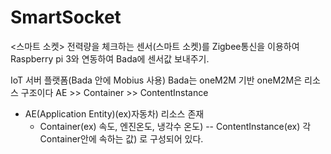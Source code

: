 # SmartSocket

<스마트 소켓>
전력량을 체크하는 센서(스마트 소켓)를 Zigbee통신을 이용하여 Raspberry pi 3와 연동하여 Bada에 센서값 보내주기.



IoT  서버 플랫폼(Bada 안에 Mobius 사용)
Bada는 oneM2M 기반
oneM2M은 리소스 구조이다
AE >> Container >> ContentInstance
- AE(Application Entity)(ex)자동차) 리소스 존재
  - Container(ex) 속도, 엔진온도, 냉각수 온도) 
     -- ContentInstance(ex) 각 Container안에 속하는 값)
로 구성되어 있다.
